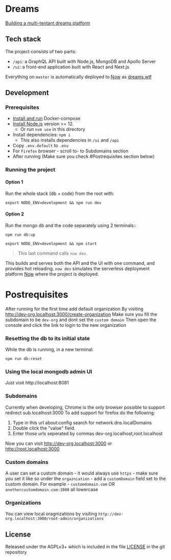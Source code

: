# Dreams

[Building a multi-tentant dreams platform](https://edgeryders.eu/t/rewrite-of-dreams-for-multi-tenancy-and-wider-adoption/11476)

## Tech stack

The project consists of two parts:

- `/api`: a GraphQL API built with Node.js, MongoDB and Apollo Server
- `/ui`: a front-end application built with React and Next.js

Everything on `master` is automatically deployed to [Now](https://zeit.co/) as [dreams.wtf](https://dreams.wtf)

## Development

### Prerequisites

- [Install and run](https://docs.docker.com/compose/install/) Docker-compose
- [Install Node.js](https://nodejs.org/en/) version >= 12.
  - Or run `nvm use` in this directory
- Install dependencies: `npm i`
  - This also installs dependencies in `/ui` and `/api`
- Copy `.env.default` to `.env`
- For `Firefox` browser - scroll to- to Subdomains section
- After running (Make sure you check #Postrequisites section below)

### Running the project

#### Option 1

Run the whole stack (db + code) from the root with:

```
export NODE_ENV=development && npm run dev
```

#### Option 2

Run the mongo db and the code separately using 2 terminals::

```
npm run db:up
```

```
export NODE_ENV=development && npm start
```

> This last command calls `now dev`.

This builds and serves both the API and the UI with one command, and provides hot reloading.
`now dev` simulates the serverless deployment platform [Now](https://zeit.co/) where the project is deployed.

# Postrequisites
After running for the first time add default organization
By visiting http://dev-org.localhost:3000/create-organization
Make sure you fill the subdomain to be `dev-org` and dont set the `custom domain`
Then open the console and click the link to login to the new organization

### Resetting the db to its initial state

While the db is running, in a new terminal:

```
npm run db:reset
```

### Using the local mongodb admin UI

Just visit http://localhost:8081

### Subdomains
Currently when developing, Chrome is the only browser possible to support redirect sub.localhost:3000
To add support for firefox do the following:
1. Type in this url about:config search for network.dns.localDomains
2. Double click the "value" field.
3. Enter those urls seperated by commas dev-org.localhost,root.localhost

Now you can visit http://dev-org.localhost:3000 or http://root.localhost:3000

### Custom domains
A user can set a custom domain - it would always use `https` - make sure you set it like so under the `orgazniation` - add a `customDomain` field set to the custom domain. For example - `customdomain.com` OR `anothercustomdomain.com:3000` all lowercase

### Organizations
You can view local oragnizations by visiting `http://dev-org.localhost:3000/root-admin/organizations`

## License

Released under the AGPLv3+ which is included in the file [LICENSE](LICENSE) in the git repository
